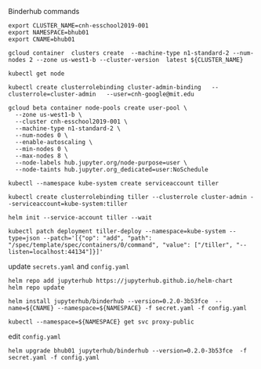 Binderhub commands
```
export CLUSTER_NAME=cnh-esschool2019-001
export NAMESPACE=bhub01
export CNAME=bhub01
```

```gcloud container  clusters create  --machine-type n1-standard-2 --num-nodes 2 --zone us-west1-b --cluster-version  latest ${CLUSTER_NAME}```

```kubectl get node```

```
kubectl create clusterrolebinding cluster-admin-binding   --clusterrole=cluster-admin   --user=cnh-google@mit.edu
```

```
gcloud beta container node-pools create user-pool \
  --zone us-west1-b \
  --cluster cnh-esschool2019-001 \
  --machine-type n1-standard-2 \
  --num-nodes 0 \
  --enable-autoscaling \
  --min-nodes 0 \
  --max-nodes 8 \
  --node-labels hub.jupyter.org/node-purpose=user \
  --node-taints hub.jupyter.org_dedicated=user:NoSchedule
```

```
kubectl --namespace kube-system create serviceaccount tiller
```

```
kubectl create clusterrolebinding tiller --clusterrole cluster-admin --serviceaccount=kube-system:tiller
```

```
helm init --service-account tiller --wait
```

```
kubectl patch deployment tiller-deploy --namespace=kube-system --type=json --patch='[{"op": "add", "path": "/spec/template/spec/containers/0/command", "value": ["/tiller", "--listen=localhost:44134"]}]'
```

update ```secrets.yaml``` and ```config.yaml```

```
helm repo add jupyterhub https://jupyterhub.github.io/helm-chart
helm repo update
```

```
helm install jupyterhub/binderhub --version=0.2.0-3b53fce  --name=${CNAME} --namespace=${NAMESPACE} -f secret.yaml -f config.yaml
```

```
kubectl --namespace=${NAMESPACE} get svc proxy-public
```

edit ```config.yaml```

```
helm upgrade bhub01 jupyterhub/binderhub --version=0.2.0-3b53fce  -f secret.yaml -f config.yaml
```
